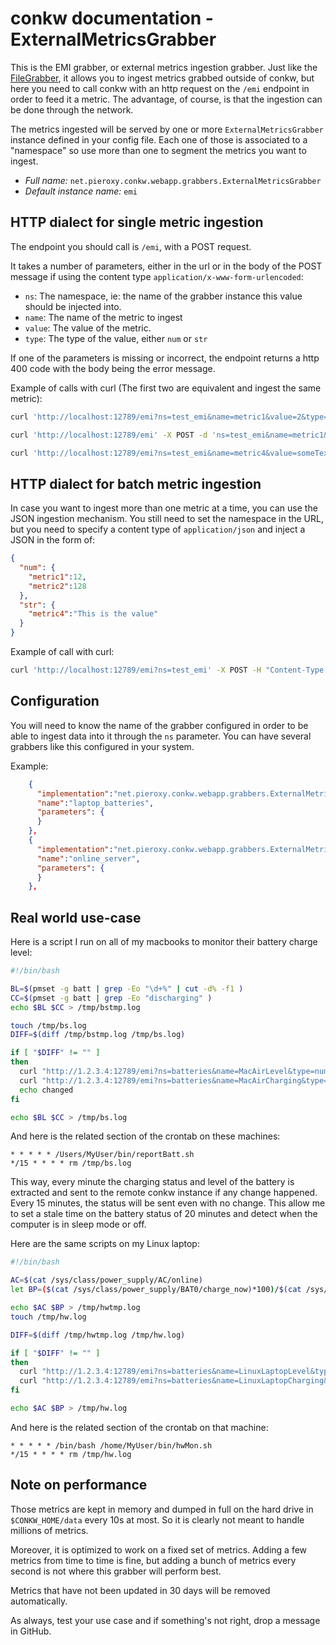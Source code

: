 # conkw documentation - ExternalMetricsGrabber

This is the EMI grabber, or external metrics ingestion grabber. Just like the [FileGrabber](GRABBER_FILE.md), it allows you to ingest metrics grabbed outside of conkw, but here you need to call conkw with an http request on the `/emi` endpoint in order to feed it a metric. The advantage, of course, is that the ingestion can be done through the network.

The metrics ingested will be served by one or more `ExternalMetricsGrabber` instance defined in your config file. Each one of those is associated to a "namespace" so use more than one to segment the metrics you want to ingest.

* *Full name:* `net.pieroxy.conkw.webapp.grabbers.ExternalMetricsGrabber`
* *Default instance name:* `emi`

## HTTP dialect for single metric ingestion

The endpoint you should call is `/emi`, with a POST request.

It takes a number of parameters, either in the url or in the body of the POST message if using the content type `application/x-www-form-urlencoded`:

* `ns`: The namespace, ie: the name of the grabber instance this value should be injected into.
* `name`: The name of the metric to ingest
* `value`: The value of the metric.
* `type`: The type of the value, either `num` or `str`

If one of the parameters is missing or incorrect, the endpoint returns a http 400 code with the body being the error message.

Example of calls with curl (The first two are equivalent and ingest the same metric):

```sh
curl 'http://localhost:12789/emi?ns=test_emi&name=metric1&value=2&type=num' -X POST
```

```sh
curl 'http://localhost:12789/emi' -X POST -d 'ns=test_emi&name=metric1&value=2&type=num'
```

```sh
curl 'http://localhost:12789/emi?ns=test_emi&name=metric4&value=someTextualData&type=str' -X POST
```

## HTTP dialect for batch metric ingestion

In case you want to ingest more than one metric at a time, you can use the JSON ingestion mechanism. You still need to set the namespace in the URL, but you need to specify a content type of `application/json` and inject a JSON in the form of:

```json
{
  "num": {
    "metric1":12,
    "metric2":128
  },
  "str": {
    "metric4":"This is the value"
  }
}
```
Example of call with curl:

```sh
curl 'http://localhost:12789/emi?ns=test_emi' -X POST -H "Content-Type: application/json" -d '{"num":{"metric1":12},"str":{"metric4":"I did it!"}}'
```

## Configuration

You will need to know the name of the grabber configured in order to be able to ingest data into it through the `ns` parameter. You can have several grabbers like this configured in your system.

Example:

```json
    {
      "implementation":"net.pieroxy.conkw.webapp.grabbers.ExternalMetricsGrabber",
      "name":"laptop_batteries",
      "parameters": {
      }
    },
    {
      "implementation":"net.pieroxy.conkw.webapp.grabbers.ExternalMetricsGrabber",
      "name":"online_server",
      "parameters": {
      }
    },
```

## Real world use-case

Here is a script I run on all of my macbooks to monitor their battery charge level:

```sh
#!/bin/bash 

BL=$(pmset -g batt | grep -Eo "\d+%" | cut -d% -f1 )
CC=$(pmset -g batt | grep -Eo "discharging" )
echo $BL $CC > /tmp/bstmp.log

touch /tmp/bs.log
DIFF=$(diff /tmp/bstmp.log /tmp/bs.log)

if [ "$DIFF" != "" ]
then
  curl "http://1.2.3.4:12789/emi?ns=batteries&name=MacAirLevel&type=num&value=$BL" -X POST -H "Content-Type:text/plain"
  curl "http://1.2.3.4:12789/emi?ns=batteries&name=MacAirCharging&type=str&value=$CC" -X POST -H "Content-Type:text/plain"
  echo changed
fi

echo $BL $CC > /tmp/bs.log
```

And here is the related section of the crontab on these machines:

```
* * * * * /Users/MyUser/bin/reportBatt.sh
*/15 * * * * rm /tmp/bs.log
```

This way, every minute the charging status and level of the battery is extracted and sent to the remote conkw instance if any change happened. Every 15 minutes, the status will be sent even with no change. This allow me to set a stale time on the battery status of 20 minutes and detect when the computer is in sleep mode or off. 

Here are the same scripts on my Linux laptop:

```sh
#!/bin/bash

AC=$(cat /sys/class/power_supply/AC/online)
let BP=($(cat /sys/class/power_supply/BAT0/charge_now)*100)/$(cat /sys/class/power_supply/BAT0/charge_full)

echo $AC $BP > /tmp/hwtmp.log
touch /tmp/hw.log

DIFF=$(diff /tmp/hwtmp.log /tmp/hw.log)

if [ "$DIFF" != "" ]
then
  curl "http://1.2.3.4:12789/emi?ns=batteries&name=LinuxLaptopLevel&type=num&value=$BP" -X POST -H "Content-Type:text/plain"
  curl "http://1.2.3.4:12789/emi?ns=batteries&name=LinuxLaptopCharging&type=num&value=$AC" -X POST -H "Content-Type:text/plain"
fi

echo $AC $BP > /tmp/hw.log
```

And here is the related section of the crontab on that machine:

```
* * * * * /bin/bash /home/MyUser/bin/hwMon.sh
*/15 * * * * rm /tmp/hw.log
```

## Note on performance
Those metrics are kept in memory and dumped in full on the hard drive in `$CONKW_HOME/data` every 10s at most. So it is clearly not meant to handle millions of metrics.

Moreover, it is optimized to work on a fixed set of metrics. Adding a few metrics from time to time is fine, but adding a bunch of metrics every second is not where this grabber will perform best.

Metrics that have not been updated in 30 days will be removed automatically.

As always, test your use case and if something's not right, drop a message in GitHub.